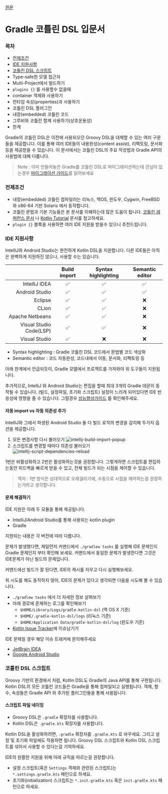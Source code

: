 [원문](https://docs.gradle.org/5.0/userguide/kotlin_dsl.html)

# Gradle 코틀린 DSL 입문서
### 목차
- [전제조건](#전제조건)
- [IDE 지원사항](#IDE-지원사항)
- [코틀린 DSL 스크립트](#코틀린-DSL-스크립트)
- Type-safe한 모델 접근자
- Multi-Project에서 빌드하기
- `plugins {}` 를 사용할수 없을때
- container 객체와 사용하기
- 런타임 속성(properties)과 사용하기
- 코틀린 DSL 플러그인
- 내장(embedded) 코틀린 코드
- 그루비와 코틀린 함께 사용하기(상호운용성)
- 한계

Gradle의 코틀린 DSL은 이전에 사용되오던 Groovy DSL을 대체할 수 있는 여러 구문들을 제공합니다. 
이를 통해 여러 IDE들의 내용완성(content assist), 리팩토링, 문서화 등을 제공받을 수 있습니다. 
이 문서에서는 코틀린 DSL의 주요 작성법과 Gradle API의 사용법에 대해 다룹니다.

> Note : 이미 만들어놓은 Gradle를 코틀린 DSL로 마이그레이션하는데 관심이 있는경우 [마이그레이션 가이드](.)를 읽어보세요

### 전제조건
- 내장(embedded) 코틀린 컴파일러는 리눅스, 맥OS, 윈도우, Cygwin, FreeBSD와 x86-64 기반 Solaris 에서 동작합니다.
- 코틀린 문법과 기본 기능들은 본 문서를 이해하는데 많은 도움이 됩니다. [코틀린 레퍼런스 문서](https://kotlinlang.org/docs/reference/) 나 [Kotlin Tutorial](https://kotlinlang.org/docs/tutorials/koans.html) 문서를 참고하세요.
- `plugin {}` 블록을 사용하면 여러 IDE 지원을 받을수 있으니 추천드립니다.

### IDE 지원사항
IntelliJ와 Android Studio는 완전하게 Kotlin DSL을 지원합니다. 다른 IDE들은 아직은 완벽하게 지원하진 않으나, 사용할 수는 있습니다.

|  | Build import | Syntax highlighting | Semantic editor |
|--------:|:--------:|:--------:|:--------:|
| IntelliJ IDEA | :white_check_mark: | :white_check_mark: | :white_check_mark: |
| Android Studio | :white_check_mark: | :white_check_mark: | :white_check_mark: |
| Eclipse | :white_check_mark: | :white_check_mark: | :x: |
| CLion | :white_check_mark: | :white_check_mark: | :x: |
| Apache Netbeans | :white_check_mark: | :white_check_mark: | :x: |
| Visual Studio Code(LSP) | :white_check_mark: | :white_check_mark: | :x: |
| Visual Studio | :white_check_mark: | :x: | :x: |

* Syntax highlighting : Gradle 코틀린 DSL 코드에서 문법별 코드 색상화
* Semantic editor : 코드 자동완성, 코드내에서 이동, 문서화, 리팩토링 등

아래 한계에서 언급되듯이, Gradle 모델에서 프로젝트를 가져와야 위 도구들이 지원됩니다.

추가적으로, IntelliJ 와 Android Studio는 편집을 할때 최대 3개의 Gradle 데몬이 동작될 수 있습니다. (빌드, 설정파일, 초기화 스크립트)
설정이 느리게 되어있다면 IDE 반응성에 영향을 줄 수 있습니다. 그럴경우 [성능향상가이드](https://guides.gradle.org/performance/#configuration) 를  확인해주세요.  

#### 자동 import vs 자동 의존성 추가
IntelliJ와 그에서 파생된 Android Studio 둘 다 빌드 로직의 변경을 감지해 두가지 옵션을 제공합니다.
1. 모든 변경사항 다시 불러오기
![intellij-build-import-popup](https://docs.gradle.org/5.0/userguide/img/intellij-build-import-popup.png)
2. 스크립트를 변경할 때마다 의존성 불러오기
![intellij-script-dependencies-reload](https://docs.gradle.org/5.0/userguide/img/intellij-script-dependencies-reload.png)

1번은 비활성화하고 2번은 활성화하는것을 권장합니다. 그렇게하면 스크립트를 편집하는동안 피드백을 빠르게 받을 수 있고, 전체 빌드가 되는 시점을 제어할 수 있습니다.

> 역자 : 1번 방식은 상대적으로 오래걸리기에, 수동으로 시점을 제어하는걸 권장하는거라고 생각합니다.

#### 문제 해결하기
IDE 지원은 아래 두 모듈을 통해 제공됩니다.
- IntelliJ/Android Studio를 통해 사용되는 kotlin plugin
- Gradle

지원되는 내용은 각 버전에 따라 다릅니다.

문제가 발생했다면, 제일먼저 커맨드에서 `./gradlew tasks` 를 실행해 IDE 문제인지 Gradle 문제인지 부터 확인해 보세요. 
커맨드에서 동일한 문제가 발생한다면 그것은 IDE문제가 아닌 빌드의 문제입니다.

커맨드에선 빌드가 잘 된다면, IDE의 캐시를 지우고 다시 실행해보세요.

위 시도를 해도 동작하지 않아, IDE의 문제가 있다고 생각되면 다음을 시도해 볼 수 있습니다.
- `./gradlew tasks` 에서 더 자세한 정보 살펴보기
- 아래 경로에 존재하는 로그를 확인해보기
  - `$HOME/Library/Logs/gradle-kotlin-dsl` (맥 OS X 기준)
  - `$HOME/.gradle-kotlin-dsl/logs` (리눅스 기준)
  - `$HOME/Application Data/gradle-kotlin-dsl/log` (윈도우 기준)
- [Kotlin Issue Tracker](https://github.com/gradle/kotlin-dsl/issues/)에 이슈남기기

IDE 문제일 경우 해당 이슈 트래커에 문의해주세요
- [JetBrain IDEA](https://docs.gradle.org/5.0/userguide/kotlin_dsl.html)
- [Google Android Studio](https://docs.gradle.org/5.0/userguide/kotlin_dsl.html)

### 코틀린 DSL 스크립트
Groovy 기반의 환경에서 처럼, Kotlin DSL도 Gradle의 Java API를 통해 구현됩니다.
Kotlin DSL의 모든 코틀린 코드들은 Gradle을 통해 컴파일되고 실행됩니다.
객체, 함수, 속성들은 Gradle API 와 추가된 플러그인들을 통해 사용됩니다.

#### 스크립트 파일 네이밍
- Groovy DSL은 `.gradle` 확장자를 사용합니다.
- Kotlin DSL은 `.gradle.kts` 확장자를 사용합니다.

Kotlin DSL을 활성화하려면, `.gradle` 확장자를 `.gradle.kts` 로 바꾸세요. 그리고 설정 및 초기화 파일에도 적용하면 됩니다.
Groovy DSL 스크립트와 Kotlin DSL 스크립트를 섞어서 사용할 수 있다는걸 기억하세요.

IDE의 원활한 지원을 위해 아래 규칙을 따르는걸 권장합니다.
- 설정 스크립트(혹은 `Settings` 객체와 관련된 스크립트)는 `*.settings.gradle.kts` 패턴으로 하세요. 
- 초기화(initialization) 스크립트는 `*.init.gradle.kts` 혹은 `init.gradle.kts` 패턴으로 하세요.
